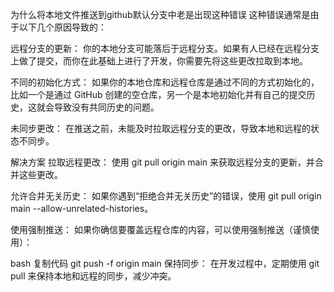 为什么将本地文件推送到github默认分支中老是出现这种错误
这种错误通常是由于以下几个原因导致的：

远程分支的更新： 你的本地分支可能落后于远程分支。如果有人已经在远程分支上做了提交，而你在此基础上进行了开发，你需要先将这些更改拉取到本地。

不同的初始化方式： 如果你的本地仓库和远程仓库是通过不同的方式初始化的，比如一个是通过 GitHub 创建的空仓库，另一个是本地初始化并有自己的提交历史，这就会导致没有共同历史的问题。

未同步更改： 在推送之前，未能及时拉取远程分支的更改，导致本地和远程的状态不同步。

解决方案
拉取远程更改： 使用 git pull origin main 来获取远程分支的更新，并合并这些更改。

允许合并无关历史： 如果你遇到“拒绝合并无关历史”的错误，使用 git pull origin main --allow-unrelated-histories。

使用强制推送： 如果你确信要覆盖远程仓库的内容，可以使用强制推送（谨慎使用）：

bash
复制代码
git push -f origin main
保持同步： 在开发过程中，定期使用 git pull 来保持本地和远程的同步，减少冲突。

